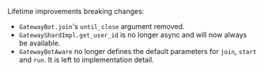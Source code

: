 Lifetime improvements breaking changes:
- `GatewayBot.join`'s `until_close` argument removed.
- `GatewayShardImpl.get_user_id` is no longer async and will now always be available.
- `GatewayBotAware` no longer defines the default parameters for `join`, `start` and `run`. It is left to implementation detail.
